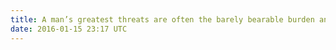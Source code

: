```yaml
---
title: A man’s greatest threats are often the barely bearable burden and the barely there burden.
date: 2016-01-15 23:17 UTC
---
```


